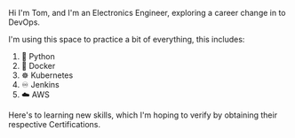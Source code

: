 Hi I'm Tom, and I'm an Electronics Engineer, exploring a career change in to DevOps.

I'm using this space to practice a bit of everything, this includes:

1. :snake: Python
2. :whale: Docker
3. :wheel_of_dharma: Kubernetes
4. :infinity: Jenkins
5. :cloud: AWS

Here's to learning new skills, which I'm hoping to verify by obtaining their respective Certifications.

<!---
tsthorne/tsthorne is a ✨ special ✨ repository because its `README.md` (this file) appears on your GitHub profile.
You can click the Preview link to take a look at your changes.
--->
